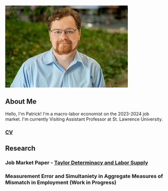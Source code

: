 ![Image](./docs/profilepic.jpg)
## About Me
Hello, I'm Patrick!  I'm a macro-labor economist on the 2023-2024 job market.  I'm currently Visiting Assistant Professor at St. Lawrence University.

### [CV](./docs/BurkePatrick-CV.pdf) 

## Research
### Job Market Paper - [Taylor Determinacy and Labor Supply](./docs/lsupplydetS-2.pdf)
### Measurement Error and Simultaniety in Aggregate Measures of Mismatch in Employment (Work in Progress)
